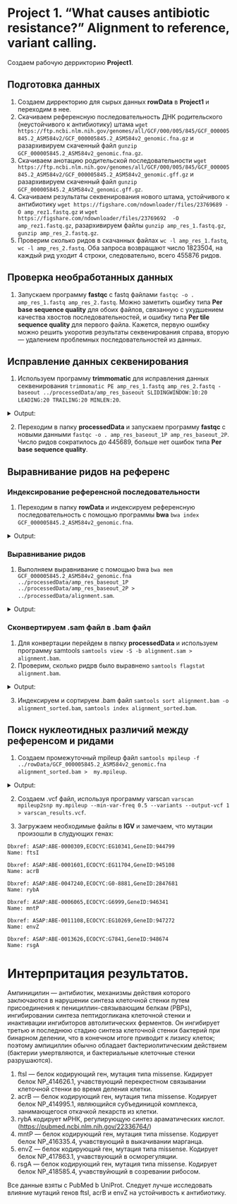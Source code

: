# Project 1. “What causes antibiotic resistance?” Alignment to reference, variant calling.
Создаем рабочую деррикторию **Project1**.

## Подготовка данных
1. Создаем дирректорию для сырых данных **rowData** в **Project1** и переходим в нее.
2. Скачиваем референсную последовательность ДНК родительского (неустойчивого к антибиотику) штама `wget https://ftp.ncbi.nlm.nih.gov/genomes/all/GCF/000/005/845/GCF_000005845.2_ASM584v2/GCF_000005845.2_ASM584v2_genomic.fna.gz` и разархивируем скаченный файл `gunzip GCF_000005845.2_ASM584v2_genomic.fna.gz`.
3. Скачиваем анотацию родительской последовательности `wget https://ftp.ncbi.nlm.nih.gov/genomes/all/GCF/000/005/845/GCF_000005845.2_ASM584v2/GCF_000005845.2_ASM584v2_genomic.gff.gz` и разархивируем скаченный файл `gunzip GCF_000005845.2_ASM584v2_genomic.gff.gz`.
4. Скачиваем результаты секвенирования нового штама, устойчивого к антибиотику `wget https://figshare.com/ndownloader/files/23769689 -O amp_rez1.fastq.gz` и `wget https://figshare.com/ndownloader/files/23769692  -O amp_rez1.fastq.gz`, разархивируем файлы `gunzip amp_res_1.fastq.gz`, `gunzip amp_res_2.fastq.gz`.
5. Проверим сколько ридов в скачанных файлах `wc -l amp_res_1.fastq`, `wc -l amp_res_2.fastq`. Оба запроса возвращают число 1823504, на каждый рид уходит 4 строки, следовательно, всего 455876 ридов.

## Проверка необработанных данных
1. Запускаем программу **fastqc** с fastq файлами `fastqc -o . amp_res_1.fastq amp_res_2.fastq`. Можно заметить ошибку типа **Per base sequence quality** для обоих файлов, связанную с ухудшением качества хвостов последовательностей, и ошибку типа **Per tile sequence quality** для первого файла. Кажется, первую ошибку можно решить укоротив результаты секвенирования справа, вторую — удалением проблемных последовательностей из данных.

## Исправление данных секвенирования
1. Используем программу **trimmomatic** для исправления данных секвенирования `trimmomatic PE amp_res_1.fastq amp_res_2.fastq -baseout ../processedData/amp_res_baseout SLIDINGWINDOW:10:20 LEADING:20 TRAILING:20 MINLEN:20`.

<details>
<summary>Output:</summary>
 
```
TrimmomaticPE: Started with arguments:
 amp_res_1.fastq amp_res_2.fastq -baseout ../processedData/amp_res_baseout SLIDINGWINDOW:10:20 LEADING:20 TRAILING:20 MINLEN:20
Multiple cores found: Using 4 threads
Using templated Output files: ../processedData/amp_res_baseout_1P ../processedData/amp_res_baseout_1U ../processedData/amp_res_baseout_2P ../processedData/amp_res_baseout_2U
Quality encoding detected as phred33
Input Read Pairs: 455876 Both Surviving: 445689 (97,77%) Forward Only Surviving: 9758 (2,14%) Reverse Only Surviving: 284 (0,06%) Dropped: 145 (0,03%)
TrimmomaticPE: Completed successfully
```
</details>

2. Переходим в папку **processedData** и запускаем программу **fastqc** с новыми данными `fastqc -o . amp_res_baseout_1P amp_res_baseout_2P`. Число ридов сократилось до 445689, больше нет ошибок типа **Per base sequence quality**.

## Выравнивание ридов на референс
### Индексирование референсной последовательности
1. Переходим в папку **rowData** и индексируем референсную последовательность с помощью программы **bwa** `bwa index GCF_000005845.2_ASM584v2_genomic.fna`.

<details>
<summary>Output:</summary>
 
```
[bwa_index] Pack FASTA... 0.05 sec
[bwa_index] Construct BWT for the packed sequence...
[bwa_index] 1.43 seconds elapse.
[bwa_index] Update BWT... 0.04 sec
[bwa_index] Pack forward-only FASTA... 0.03 sec
[bwa_index] Construct SA from BWT and Occ... 0.30 sec
[main] Version: 0.7.17-r1188
[main] CMD: bwa index GCF_000005845.2_ASM584v2_genomic.fna
[main] Real time: 1.918 sec; CPU: 1.863 sec
```
 </details>
 
### Выравнивание ридов
1. Выполняем выравнивание с помощью bwa `bwa mem GCF_000005845.2_ASM584v2_genomic.fna ../processedData/amp_res_baseout_1P ../processedData/amp_res_baseout_2P > ../processedData/alignment.sam`.

<details>
<summary>Output:</summary>

 ``` 
[M::bwa_idx_load_from_disk] read 0 ALT contigs
[M::process] read 106290 sequences (10000002 bp)...
[M::process] read 108208 sequences (10000042 bp)...
[M::mem_pestat] # candidate unique pairs for (FF, FR, RF, RR): (9, 51226, 0, 22)
[M::mem_pestat] skip orientation FF as there are not enough pairs
[M::mem_pestat] analyzing insert size distribution for orientation FR...
[M::mem_pestat] (25, 50, 75) percentile: (145, 185, 230)
[M::mem_pestat] low and high boundaries for computing mean and std.dev: (1, 400)
[M::mem_pestat] mean and std.dev: (189.29, 63.57)
[M::mem_pestat] low and high boundaries for proper pairs: (1, 485)
[M::mem_pestat] skip orientation RF as there are not enough pairs
[M::mem_pestat] analyzing insert size distribution for orientation RR...
[M::mem_pestat] (25, 50, 75) percentile: (114, 158, 263)
[M::mem_pestat] low and high boundaries for computing mean and std.dev: (1, 561)
[M::mem_pestat] mean and std.dev: (131.82, 63.27)
[M::mem_pestat] low and high boundaries for proper pairs: (1, 710)
[M::mem_pestat] skip orientation RR
[M::mem_process_seqs] Processed 106290 reads in 2.845 CPU sec, 2.778 real sec
[M::process] read 108830 sequences (10000036 bp)...
[M::mem_pestat] # candidate unique pairs for (FF, FR, RF, RR): (20, 51932, 0, 17)
[M::mem_pestat] analyzing insert size distribution for orientation FF...
[M::mem_pestat] (25, 50, 75) percentile: (80, 107, 210)
[M::mem_pestat] low and high boundaries for computing mean and std.dev: (1, 470)
[M::mem_pestat] mean and std.dev: (119.00, 69.53)
[M::mem_pestat] low and high boundaries for proper pairs: (1, 600)
[M::mem_pestat] analyzing insert size distribution for orientation FR...
[M::mem_pestat] (25, 50, 75) percentile: (143, 182, 228)
[M::mem_pestat] low and high boundaries for computing mean and std.dev: (1, 398)
[M::mem_pestat] mean and std.dev: (187.09, 63.02)
[M::mem_pestat] low and high boundaries for proper pairs: (1, 483)
[M::mem_pestat] skip orientation RF as there are not enough pairs
[M::mem_pestat] analyzing insert size distribution for orientation RR...
[M::mem_pestat] (25, 50, 75) percentile: (89, 176, 483)
[M::mem_pestat] low and high boundaries for computing mean and std.dev: (1, 1271)
[M::mem_pestat] mean and std.dev: (169.14, 114.54)
[M::mem_pestat] low and high boundaries for proper pairs: (1, 1665)
[M::mem_pestat] skip orientation FF
[M::mem_pestat] skip orientation RR
[M::mem_process_seqs] Processed 108208 reads in 2.969 CPU sec, 2.801 real sec
[M::process] read 106008 sequences (10000061 bp)...
[M::mem_pestat] # candidate unique pairs for (FF, FR, RF, RR): (11, 52350, 0, 9)
[M::mem_pestat] analyzing insert size distribution for orientation FF...
[M::mem_pestat] (25, 50, 75) percentile: (100, 135, 178)
[M::mem_pestat] low and high boundaries for computing mean and std.dev: (1, 334)
[M::mem_pestat] mean and std.dev: (144.00, 71.73)
[M::mem_pestat] low and high boundaries for proper pairs: (1, 431)
[M::mem_pestat] analyzing insert size distribution for orientation FR...
[M::mem_pestat] (25, 50, 75) percentile: (142, 181, 226)
[M::mem_pestat] low and high boundaries for computing mean and std.dev: (1, 394)
[M::mem_pestat] mean and std.dev: (185.63, 62.35)
[M::mem_pestat] low and high boundaries for proper pairs: (1, 478)
[M::mem_pestat] skip orientation RF as there are not enough pairs
[M::mem_pestat] skip orientation RR as there are not enough pairs
[M::mem_pestat] skip orientation FF
[M::mem_process_seqs] Processed 108830 reads in 3.020 CPU sec, 2.855 real sec
[M::process] read 105838 sequences (10000065 bp)...
[M::mem_pestat] # candidate unique pairs for (FF, FR, RF, RR): (13, 51061, 0, 13)
[M::mem_pestat] analyzing insert size distribution for orientation FF...
[M::mem_pestat] (25, 50, 75) percentile: (84, 104, 199)
[M::mem_pestat] low and high boundaries for computing mean and std.dev: (1, 429)
[M::mem_pestat] mean and std.dev: (151.77, 93.70)
[M::mem_pestat] low and high boundaries for proper pairs: (1, 544)
[M::mem_pestat] analyzing insert size distribution for orientation FR...
[M::mem_pestat] (25, 50, 75) percentile: (144, 184, 231)
[M::mem_pestat] low and high boundaries for computing mean and std.dev: (1, 405)
[M::mem_pestat] mean and std.dev: (189.09, 64.12)
[M::mem_pestat] low and high boundaries for proper pairs: (1, 492)
[M::mem_pestat] skip orientation RF as there are not enough pairs
[M::mem_pestat] analyzing insert size distribution for orientation RR...
[M::mem_pestat] (25, 50, 75) percentile: (110, 130, 1006)
[M::mem_pestat] low and high boundaries for computing mean and std.dev: (1, 2798)
[M::mem_pestat] mean and std.dev: (475.38, 646.65)
[M::mem_pestat] low and high boundaries for proper pairs: (1, 3694)
[M::mem_pestat] skip orientation FF
[M::mem_pestat] skip orientation RR
[M::mem_process_seqs] Processed 106008 reads in 2.918 CPU sec, 2.755 real sec
[M::process] read 106412 sequences (10000181 bp)...
[M::mem_pestat] # candidate unique pairs for (FF, FR, RF, RR): (12, 50847, 0, 11)
[M::mem_pestat] analyzing insert size distribution for orientation FF...
[M::mem_pestat] (25, 50, 75) percentile: (54, 73, 151)
[M::mem_pestat] low and high boundaries for computing mean and std.dev: (1, 345)
[M::mem_pestat] mean and std.dev: (90.75, 49.78)
[M::mem_pestat] low and high boundaries for proper pairs: (1, 442)
[M::mem_pestat] analyzing insert size distribution for orientation FR...
[M::mem_pestat] (25, 50, 75) percentile: (143, 182, 227)
[M::mem_pestat] low and high boundaries for computing mean and std.dev: (1, 395)
[M::mem_pestat] mean and std.dev: (186.62, 62.45)
[M::mem_pestat] low and high boundaries for proper pairs: (1, 479)
[M::mem_pestat] skip orientation RF as there are not enough pairs
[M::mem_pestat] analyzing insert size distribution for orientation RR...
[M::mem_pestat] (25, 50, 75) percentile: (83, 125, 196)
[M::mem_pestat] low and high boundaries for computing mean and std.dev: (1, 422)
[M::mem_pestat] mean and std.dev: (118.30, 58.38)
[M::mem_pestat] low and high boundaries for proper pairs: (1, 535)
[M::mem_pestat] skip orientation FF
[M::mem_pestat] skip orientation RR
[M::mem_process_seqs] Processed 105838 reads in 2.953 CPU sec, 2.783 real sec
[M::process] read 107246 sequences (10000180 bp)...
[M::mem_pestat] # candidate unique pairs for (FF, FR, RF, RR): (18, 51171, 0, 16)
[M::mem_pestat] analyzing insert size distribution for orientation FF...
[M::mem_pestat] (25, 50, 75) percentile: (89, 126, 175)
[M::mem_pestat] low and high boundaries for computing mean and std.dev: (1, 347)
[M::mem_pestat] mean and std.dev: (122.25, 49.00)
[M::mem_pestat] low and high boundaries for proper pairs: (1, 433)
[M::mem_pestat] analyzing insert size distribution for orientation FR...
[M::mem_pestat] (25, 50, 75) percentile: (144, 183, 229)
[M::mem_pestat] low and high boundaries for computing mean and std.dev: (1, 399)
[M::mem_pestat] mean and std.dev: (188.23, 63.47)
[M::mem_pestat] low and high boundaries for proper pairs: (1, 484)
[M::mem_pestat] skip orientation RF as there are not enough pairs
[M::mem_pestat] analyzing insert size distribution for orientation RR...
[M::mem_pestat] (25, 50, 75) percentile: (52, 105, 220)
[M::mem_pestat] low and high boundaries for computing mean and std.dev: (1, 556)
[M::mem_pestat] mean and std.dev: (120.33, 80.63)
[M::mem_pestat] low and high boundaries for proper pairs: (1, 724)
[M::mem_pestat] skip orientation FF
[M::mem_pestat] skip orientation RR
[M::mem_process_seqs] Processed 106412 reads in 3.078 CPU sec, 2.903 real sec
[M::process] read 104380 sequences (10000182 bp)...
[M::mem_pestat] # candidate unique pairs for (FF, FR, RF, RR): (11, 51247, 0, 12)
[M::mem_pestat] analyzing insert size distribution for orientation FF...
[M::mem_pestat] (25, 50, 75) percentile: (54, 90, 172)
[M::mem_pestat] low and high boundaries for computing mean and std.dev: (1, 408)
[M::mem_pestat] mean and std.dev: (108.73, 60.01)
[M::mem_pestat] low and high boundaries for proper pairs: (1, 526)
[M::mem_pestat] analyzing insert size distribution for orientation FR...
[M::mem_pestat] (25, 50, 75) percentile: (143, 182, 228)
[M::mem_pestat] low and high boundaries for computing mean and std.dev: (1, 398)
[M::mem_pestat] mean and std.dev: (187.06, 62.87)
[M::mem_pestat] low and high boundaries for proper pairs: (1, 483)
[M::mem_pestat] skip orientation RF as there are not enough pairs
[M::mem_pestat] analyzing insert size distribution for orientation RR...
[M::mem_pestat] (25, 50, 75) percentile: (58, 108, 264)
[M::mem_pestat] low and high boundaries for computing mean and std.dev: (1, 676)
[M::mem_pestat] mean and std.dev: (132.64, 94.62)
[M::mem_pestat] low and high boundaries for proper pairs: (1, 882)
[M::mem_pestat] skip orientation FF
[M::mem_pestat] skip orientation RR
[M::mem_process_seqs] Processed 107246 reads in 3.380 CPU sec, 3.210 real sec
[M::process] read 38166 sequences (3590317 bp)...
[M::mem_pestat] # candidate unique pairs for (FF, FR, RF, RR): (12, 50331, 0, 10)
[M::mem_pestat] analyzing insert size distribution for orientation FF...
[M::mem_pestat] (25, 50, 75) percentile: (68, 135, 213)
[M::mem_pestat] low and high boundaries for computing mean and std.dev: (1, 503)
[M::mem_pestat] mean and std.dev: (120.09, 68.06)
[M::mem_pestat] low and high boundaries for proper pairs: (1, 648)
[M::mem_pestat] analyzing insert size distribution for orientation FR...
[M::mem_pestat] (25, 50, 75) percentile: (143, 183, 229)
[M::mem_pestat] low and high boundaries for computing mean and std.dev: (1, 401)
[M::mem_pestat] mean and std.dev: (188.26, 63.54)
[M::mem_pestat] low and high boundaries for proper pairs: (1, 487)
[M::mem_pestat] skip orientation RF as there are not enough pairs
[M::mem_pestat] analyzing insert size distribution for orientation RR...
[M::mem_pestat] (25, 50, 75) percentile: (102, 140, 152)
[M::mem_pestat] low and high boundaries for computing mean and std.dev: (2, 252)
[M::mem_pestat] mean and std.dev: (116.11, 42.39)
[M::mem_pestat] low and high boundaries for proper pairs: (1, 302)
[M::mem_pestat] skip orientation FF
[M::mem_pestat] skip orientation RR
[M::mem_process_seqs] Processed 104380 reads in 2.978 CPU sec, 2.856 real sec
[M::mem_pestat] # candidate unique pairs for (FF, FR, RF, RR): (2, 18244, 0, 4)
[M::mem_pestat] skip orientation FF as there are not enough pairs
[M::mem_pestat] analyzing insert size distribution for orientation FR...
[M::mem_pestat] (25, 50, 75) percentile: (141, 179, 224)
[M::mem_pestat] low and high boundaries for computing mean and std.dev: (1, 390)
[M::mem_pestat] mean and std.dev: (184.03, 61.45)
[M::mem_pestat] low and high boundaries for proper pairs: (1, 473)
[M::mem_pestat] skip orientation RF as there are not enough pairs
[M::mem_pestat] skip orientation RR as there are not enough pairs
[M::mem_process_seqs] Processed 38166 reads in 1.163 CPU sec, 1.046 real sec
[main] Version: 0.7.17-r1188
[main] CMD: bwa mem GCF_000005845.2_ASM584v2_genomic.fna ../processedData/amp_res_baseout_1P ../processedData/amp_res_baseout_2P
[main] Real time: 24.261 sec; CPU: 25.459 sec
```
</details>

### Сконвертируем .sam файл в .bam файл
1. Для конвертации перейдем в пвпку **processedData** и используем программу samtools `samtools view -S -b alignment.sam > alignment.bam`.
2. Проверим, сколько ридрв было выравнено `samtools flagstat alignment.bam`.

<details>
<summary>Output:</summary>
 
```
891635 + 0 in total (QC-passed reads + QC-failed reads)
891378 + 0 primary
0 + 0 secondary
257 + 0 supplementary
0 + 0 duplicates
0 + 0 primary duplicates
890569 + 0 mapped (99.88% : N/A)
890312 + 0 primary mapped (99.88% : N/A)
891378 + 0 paired in sequencing
445689 + 0 read1
445689 + 0 read2
887530 + 0 properly paired (99.57% : N/A)
889384 + 0 with itself and mate mapped
928 + 0 singletons (0.10% : N/A)
0 + 0 with mate mapped to a different chr
0 + 0 with mate mapped to a different chr (mapQ>=5)
```
</details> 

 3. Индексируем и сортируем .bam файл `samtools sort alignment.bam -o alignment_sorted.bam`, `samtools index alignment_sorted.bam`.

## Поиск нуклеотидных различий между референсом и ридами
1. Создаем промежуточный mpileup файл `samtools mpileup -f ../rowData/GCF_000005845.2_ASM584v2_genomic.fna alignment_sorted.bam >  my.mpileup`.

<details>
<summary>Output:</summary>
 
```
.bam >  my.mpileup
[mpileup] 1 samples in 1 input files
```
</details> 

2. Создаем .vcf файл, используя программу varscan `varscan mpileup2snp my.mpileup --min-var-freq 0.5 --variants --output-vcf 1 > varscan_results.vcf`.

3. Загружаем необходимые файлы в **IGV** и замечаем, что мутации произошли в слудующих генах:
```
Dbxref: ASAP:ABE-0000309,ECOCYC:EG10341,GeneID:944799
Name: ftsI

Dbxref: ASAP:ABE-0001601,ECOCYC:EG11704,GeneID:945108
Name: acrB

Dbxref: ASAP:ABE-0047240,ECOCYC:G0-8881,GeneID:2847681
Name: rybA

Dbxref: ASAP:ABE-0006065,ECOCYC:G6999,GeneID:946341
Name: mntP

Dbxref: ASAP:ABE-0011108,ECOCYC:EG10269,GeneID:947272
Name: envZ

Dbxref: ASAP:ABE-0013626,ECOCYC:G7841,GeneID:948674
Name: rsgA
```

# Интерпритация результатов.
Ампиницилин — антибиотик, механизмы действия которого заключаются в нарушении синтеза клеточной стенки путем присоединения к пенициллин-связывающим белкам (PBPs), ингибировании синтеза пептидогликана клеточной стенки и инактивации ингибиторов автолитических ферментов. Он ингибирует третью и последнюю стадию синтеза клеточной стенки бактерий при бинарном делении, что в конечном итоге приводит к лизису клеток; поэтому ампициллин обычно обладает бактериолитическим действием (бактерии умертвляются, и бактериальные клеточные стенки разрушаются). 

1. ftsI — белок кодирующий ген, мутация типа missense. Кидирует белок	NP_414626.1, учавствующий перекрестном связывании клеточной стенки во время деления клетки.
2. acrB — белок кодирующий ген, мутация типа missense. Кодирует белок NP_414995.1, являющийся субъединицой комплекса, занимающегося откачкой лекарств из клетки.
3. rybA кодирует мРНК, регулирующую синтез араматических кислот. (https://pubmed.ncbi.nlm.nih.gov/22336764/)
4. mntP — белок кодирующий ген, мутация типа missense. Кодирует белок NP_416335.4, учавствующий в выкачивании марганца.
5. envZ — белок кодирующий ген, мутация типа missense. Кодирует белок NP_417863.1, учавствующий в осморегуляции.
6. rsgA — белок кодирующий ген, мутация типа missense. Кодирует белок NP_418585.4, учавствуйющий в созревании рибосом.

Все данные взяты с PubMed b UniProt. Следует лучше исследовать влияние мутаций генов ftsI, acrB и envZ на устойчивость к антибиотику.

